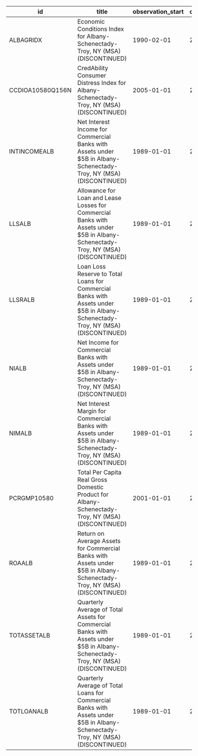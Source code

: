 | id               | title                                                                                                                              | observation_start   | observation_end   |
|------------------|------------------------------------------------------------------------------------------------------------------------------------|---------------------|-------------------|
| ALBAGRIDX        | Economic Conditions Index for Albany-Schenectady-Troy, NY (MSA) (DISCONTINUED)                                                     | 1990-02-01          | 2019-12-01        |
| CCDIOA10580Q156N | CredAbility Consumer Distress Index for Albany-Schenectady-Troy, NY (MSA) (DISCONTINUED)                                           | 2005-01-01          | 2013-01-01        |
| INTINCOMEALB     | Net Interest Income for Commercial Banks with Assets under $5B in Albany-Schenectady-Troy, NY (MSA) (DISCONTINUED)                 | 1989-01-01          | 2020-07-01        |
| LLSALB           | Allowance for Loan and Lease Losses for Commercial Banks with Assets under $5B in Albany-Schenectady-Troy, NY (MSA) (DISCONTINUED) | 1989-01-01          | 2020-07-01        |
| LLSRALB          | Loan Loss Reserve to Total Loans for Commercial Banks with Assets under $5B in Albany-Schenectady-Troy, NY (MSA) (DISCONTINUED)    | 1989-01-01          | 2020-07-01        |
| NIALB            | Net Income for Commercial Banks with Assets under $5B in Albany-Schenectady-Troy, NY (MSA) (DISCONTINUED)                          | 1989-01-01          | 2020-07-01        |
| NIMALB           | Net Interest Margin for Commercial Banks with Assets under $5B in Albany-Schenectady-Troy, NY (MSA) (DISCONTINUED)                 | 1989-01-01          | 2020-07-01        |
| PCRGMP10580      | Total Per Capita Real Gross Domestic Product for Albany-Schenectady-Troy, NY (MSA) (DISCONTINUED)                                  | 2001-01-01          | 2017-01-01        |
| ROAALB           | Return on Average Assets for Commercial Banks with Assets under $5B in Albany-Schenectady-Troy, NY (MSA) (DISCONTINUED)            | 1989-01-01          | 2020-07-01        |
| TOTASSETALB      | Quarterly Average of Total Assets for Commercial Banks with Assets under $5B in Albany-Schenectady-Troy, NY (MSA) (DISCONTINUED)   | 1989-01-01          | 2020-07-01        |
| TOTLOANALB       | Quarterly Average of Total Loans for Commercial Banks with Assets under $5B in Albany-Schenectady-Troy, NY (MSA) (DISCONTINUED)    | 1989-01-01          | 2020-07-01        |